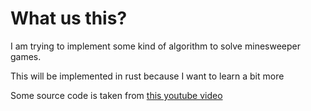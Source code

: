 # What us this?

I am trying to implement some kind of algorithm to solve minesweeper games.

This will be implemented in rust because I want to learn a bit more

Some source code is taken from [this youtube video](https://www.youtube.com/watch?v=0ywizYLPV00)

